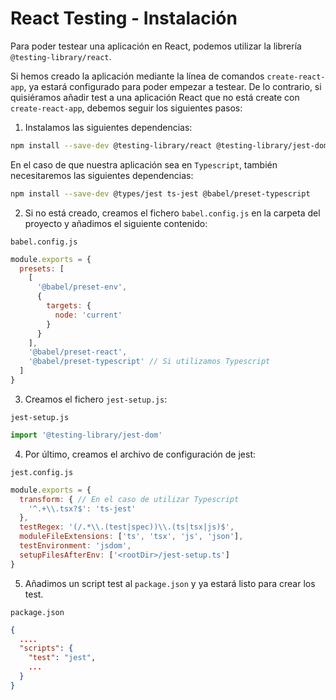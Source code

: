 # React Testing - Instalación

Para poder testear una aplicación en React, podemos utilizar la librería `@testing-library/react`.

Si hemos creado la aplicación mediante la línea de comandos `create-react-app`, ya estará configurado para poder empezar a testear. De lo contrario, si quisiéramos añadir test a una aplicación React que no está create con `create-react-app`, debemos seguir los siguientes pasos:

1. Instalamos las siguientes dependencias:

```bash
npm install --save-dev @testing-library/react @testing-library/jest-dom jest @babel/preset-env @babel/preset-react
```

En el caso de que nuestra aplicación sea en `Typescript`, también necesitaremos las siguientes dependencias:

```bash
npm install --save-dev @types/jest ts-jest @babel/preset-typescript
```

2. Si no está creado, creamos el fichero `babel.config.js` en la carpeta del proyecto y añadimos el siguiente contenido:

`babel.config.js`
```js
module.exports = {
  presets: [
    [
      '@babel/preset-env',
      {
        targets: {
          node: 'current'
        }
      }
    ],
    '@babel/preset-react',
    '@babel/preset-typescript' // Si utilizamos Typescript
  ]
}
```

3. Creamos el fichero `jest-setup.js`:

`jest-setup.js`
```js
import '@testing-library/jest-dom'
``` 

4. Por último, creamos el archivo de configuración de jest:

`jest.config.js`
```js
module.exports = {
  transform: { // En el caso de utilizar Typescript
    '^.+\\.tsx?$': 'ts-jest'
  },
  testRegex: '(/.*\\.(test|spec))\\.(ts|tsx|js)$',
  moduleFileExtensions: ['ts', 'tsx', 'js', 'json'],
  testEnvironment: 'jsdom',
  setupFilesAfterEnv: ['<rootDir>/jest-setup.ts']
}
```

5. Añadimos un script test al `package.json` y ya estará listo para crear los test.

`package.json`
```json
{
  ....
  "scripts": {
    "test": "jest",
    ...
  }
}
```
